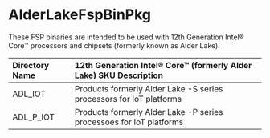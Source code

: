 # AlderLakeFspBinPkg
These FSP binaries are intended to be used with 12th Generation Intel® Core™ processors and chipsets (formerly known as Alder Lake).


Directory Name | 12th Generation Intel® Core™ (formerly Alder Lake) SKU Description
:------------- | :-------------------------
ADL_IOT        | Products formerly Alder Lake -S series processors for IoT platforms
ADL_P_IOT      | Products formerly Alder Lake -P series processoes for IoT platforms
